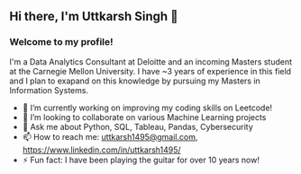 ## Hi there, I'm Uttkarsh Singh 👋


### Welcome to my profile!
I'm a Data Analytics Consultant at Deloitte and an incoming Masters student at the Carnegie Mellon University. I have ~3 years of experience in this field and I plan to exapand on this knowledge by pursuing my Masters in Information Systems.

- 🔭 I’m currently working on improving my coding skills on Leetcode! 
- 👯 I’m looking to collaborate on various Machine Learning projects
- 💬 Ask me about Python, SQL, Tableau, Pandas, Cybersecurity
- 📫 How to reach me: uttkarsh1495@gmail.com, https://www.linkedin.com/in/uttkarsh1495/
- ⚡ Fun fact: I have been playing the guitar for over 10 years now! 
